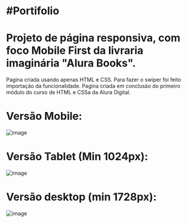 # #Portifolio

# Projeto de página responsiva, com foco Mobile First da livraria imaginária "Alura Books".

Pagina criada usando apenas HTML e CSS. Para fazer o swiper foi feito importação da funcionalidade.
Pagina criada em conclusão do primeiro módulo do curso de HTML e CSSa da Alura Digital. 

# Versão Mobile: 
![image](https://github.com/danielmster56/Portifolio_2/assets/93445644/a7e440fb-ff7c-442b-82ee-88b741d5d730)

# Versão Tablet (Min 1024px):

![image](https://github.com/danielmster56/Portifolio_2/assets/93445644/43bc4f11-5e73-41ca-83e1-8d37c7312d96)

# Versão desktop (min 1728px):

![image](https://github.com/danielmster56/Portifolio_2/assets/93445644/a35f502d-4b28-4991-9f5d-2d28745749fe)

